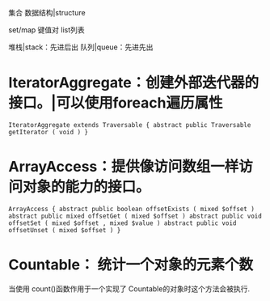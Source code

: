 
集合
数据结构|structure

set/map 键值对
list列表


堆栈|stack：先进后出
队列|queue：先进先出


# IteratorAggregate：创建外部迭代器的接口。|可以使用foreach遍历属性

`
IteratorAggregate extends Traversable {
	abstract public Traversable getIterator ( void )
}
`

# ArrayAccess：提供像访问数组一样访问对象的能力的接口。

`
ArrayAccess {
	abstract public boolean offsetExists ( mixed $offset )
	abstract public mixed offsetGet ( mixed $offset )
	abstract public void offsetSet ( mixed $offset , mixed $value )
	abstract public void offsetUnset ( mixed $offset )
}
` 
 
# Countable： 统计一个对象的元素个数

当使用 count()函数作用于一个实现了 Countable的对象时这个方法会被执行.

 